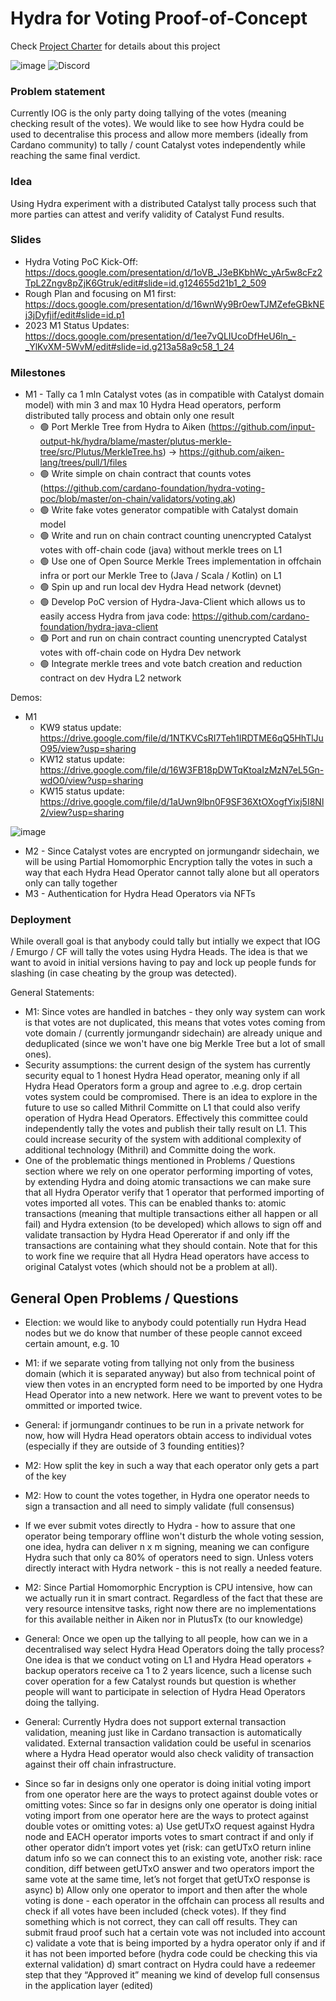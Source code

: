# Hydra for Voting Proof-of-Concept

Check [Project Charter](./docs/project-charter.md) for details about this project

![image](https://user-images.githubusercontent.com/335933/219307601-7c5fc745-c19e-489b-a63e-586fd8ee8e8d.png)
![Discord](https://img.shields.io/discord/1022471509173882950)

### Problem statement
Currently IOG is the only party doing tallying of the votes (meaning checking result of the votes). We would like to see how Hydra could be used to decentralise this process and allow more members (ideally from Cardano community) to tally / count Catalyst votes independently while reaching the same final verdict.

### Idea
Using Hydra experiment with a distributed Catalyst tally process such that more parties can attest and verify validity of Catalyst Fund results.

### Slides
- Hydra Voting PoC Kick-Off: https://docs.google.com/presentation/d/1oVB_J3eBKbhWc_yAr5w8cFz2TpL2Zngv8pZjK6Gtruk/edit#slide=id.g124655d21b1_2_509
- Rough Plan and focusing on M1 first: https://docs.google.com/presentation/d/16wnWy9Br0ewTJMZefeGBkNEj3jDyfjif/edit#slide=id.p1
- 2023 M1 Status Updates: https://docs.google.com/presentation/d/1ee7vQLIUcoDfHeU6ln_-_YlKvXM-5WvM/edit#slide=id.g213a58a9c58_1_24

### Milestones
- M1 - Tally ca 1 mln Catalyst votes (as in compatible with Catalyst domain model) with min 3 and max 10 Hydra Head operators, perform distributed tally process and obtain only one result
    - 🟢 Port Merkle Tree from Hydra to Aiken (https://github.com/input-output-hk/hydra/blame/master/plutus-merkle-tree/src/Plutus/MerkleTree.hs) -> https://github.com/aiken-lang/trees/pull/1/files
    - 🟢 Write simple on chain contract that counts votes (https://github.com/cardano-foundation/hydra-voting-poc/blob/master/on-chain/validators/voting.ak) 
    - 🟢 Write fake votes generator compatible with Catalyst domain model
    - 🟢 Write and run on chain contract counting unencrypted Catalyst votes with off-chain code (java) without merkle trees on L1
    - 🟢 Use one of Open Source Merkle Trees implementation in offchain infra or port our Merkle Tree to (Java / Scala / Kotlin) on L1
    - 🟢 Spin up and run local dev Hydra Head network (devnet)
    - 🟢 Develop PoC version of Hydra-Java-Client which allows us to easily access Hydra from java code: https://github.com/cardano-foundation/hydra-java-client
    - 🟢 Port and run on chain contract counting unencrypted Catalyst votes with off-chain code on Hydra Dev network
    - 🟢 Integrate merkle trees and vote batch creation and reduction contract on dev Hydra L2 network

Demos:
 - M1 
   - KW9 status update: https://drive.google.com/file/d/1NTKVCsRI7Teh1lRDTME6qQ5HhTlJuO95/view?usp=sharing
   - KW12 status update: https://drive.google.com/file/d/16W3FB18pDWTqKtoaIzMzN7eL5Gn-wdO0/view?usp=sharing
   - KW15 status update: https://drive.google.com/file/d/1aUwn9lbn0F9SF36XtOXogfYixj5I8Nl2/view?usp=sharing
      
![image](https://user-images.githubusercontent.com/335933/219307471-2b9a367c-2586-4fe5-92a7-97e582f35c12.png)

- M2 - Since Catalyst votes are encrypted on jormungandr sidechain, we will be using Partial Homomorphic Encryption tally the votes in such a way that each Hydra Head Operator cannot tally alone but all operators only can tally together
- M3 - Authentication for Hydra Head Operators via NFTs

### Deployment
While overall goal is that anybody could tally but intially we expect that IOG / Emurgo / CF will tally the votes using Hydra Heads. The idea is that we want to avoid in initial versions having to pay and lock up people funds for slashing (in case cheating by the group was detected).

General Statements:
- M1: Since votes are handled in batches - they only way system can work is that votes are not duplicated, this means that votes votes coming from vote domain / (currently jormungandr sidechain) are already unique and deduplicated (since we won't have one big Merkle Tree but a lot of small ones).
- Security assumptions: the current design of the system has currently security equal to 1 honest Hydra Head operator, meaning only if all Hydra Head Operators form a group and agree to .e.g. drop certain votes system could be compromised. There is an idea to explore in the future to use so called Mithril Committe on L1 that could also verify operation of Hydra Head Operators. Effectively this committee could independently tally the votes and publish their tally result on L1. This could increase security of the system with additional complexity of additional technology (Mithril) and Committe doing the work.
- One of the problematic things mentioned in Problems / Questions section where we rely on one operator performing importing of votes, by extending Hydra and doing atomic transactions we can make sure that all Hydra Operator verify that 1 operator that performed importing of votes imported all votes. This can be enabled thanks to: atomic transactions (meaning that multiple transactions either all happen or all fail) and Hydra extension (to be developed) which allows to sign off and validate transaction by Hydra Head Opererator if and only iff the transactions are containing what they should contain. Note that for this to work fine we require that all Hydra Head operators have access to original Catalyst votes (which should not be a problem at all).

## General Open Problems / Questions
- Election: we would like to anybody could potentially run Hydra Head nodes but we do know that number of these people cannot exceed certain amount, e.g. 10
- M1: if we separate voting from tallying not only from the business domain (which it is separated anyway) but also from technical point of view then votes in an encrypted form need to be imported by one Hydra Head Operator into a new network. Here we want to prevent votes to be ommitted or imported twice.
- General: if jormungandr continues to be run in a private network for now, how will Hydra Head operators obtain access to individual votes (especially if they are outside of 3 founding entities)?

- M2: How split the key in such a way that each operator only gets a part of the key
- M2: How to count the votes together, in Hydra one operator needs to sign a transaction and all need to simply validate (full consensus)
- If we ever submit votes directly to Hydra - how to assure that one operator being temporary offline won't disturb the whole voting session, one idea, hydra can deliver n x m signing, meaning we can configure Hydra such that only ca 80% of operators need to sign. Unless voters directly interact with Hydra network - this is not really a needed feature.
- M2: Since Partial Homomorphic Encryption is CPU intensive, how can we actually run it in smart contract. Regardless of the fact that these are very resource intensitve tasks, right now there are no implementations for this available neither in Aiken nor in PlutusTx (to our knowledge)
- General: Once we open up the tallying to all people, how can we in a decentralised way select Hydra Head Operators doing the tally process? One idea is that we conduct voting on L1 and Hydra Head operators + backup operators receive ca 1 to 2 years licence, such a license such cover operation for a few Catalyst rounds but question is whether people will want to participate in selection of Hydra Head Operators doing the tallying.
- General: Currently Hydra does not support external transaction validation, meaning just like in Cardano transaction is automatically validated. External transaction validation could be useful in scenarios where a Hydra Head operator would also check validity of transaction against their off chain infrastructure.
- Since so far in designs only one operator is doing initial voting import from one operator here are the ways to protect against double votes or omitting votes:
Since so far in designs only one operator is doing initial voting import from one operator here are the ways to protect against double votes or omitting votes:
  a) Use getUTxO request against Hydra node and EACH operator imports votes to smart contract if and only if other operator didn’t import votes yet (risk: can getUTxO return inline datum info so we can connect this to an existing vote, another risk: race condition, diff between getUTxO answer and two operators import the same vote at the same time, let’s not forget that getUTxO response is async)
  b) Allow only one operator to import and then after the whole voting is done - each operator in the offchain can process all results and check if all votes have been included (check votes). If they find something which is not correct, they can call off results. They can submit fraud proof such hat a certain vote was not included into account
  c) validate a vote that is being imported by a hydra operator only if and if it has not been imported before (hydra code could be checking this via external validation)
  d) smart contract on Hydra could have a redeemer step that they “Approved it” meaning we kind of develop full consensus in the application layer (edited) 
